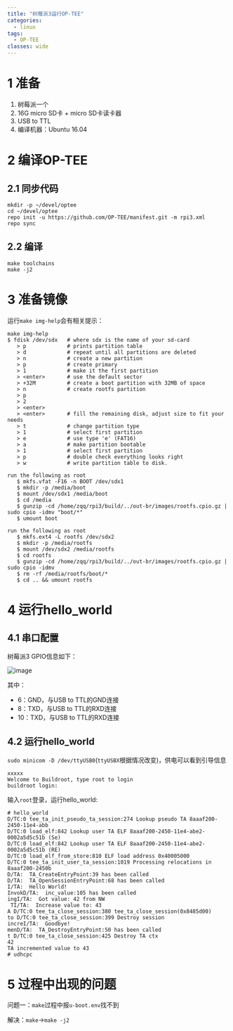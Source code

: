 ```yaml
---
title: "树莓派3运行OP-TEE"
categories:
  - linux
tags:
  - OP-TEE
classes: wide
---
```



# 1 准备
1. 树莓派一个
2. 16G micro SD卡 + micro SD卡读卡器
3. USB to TTL
4. 编译机器：Ubuntu 16.04

# 2 编译OP-TEE

## 2.1 同步代码
```
mkdir -p ~/devel/optee
cd ~/devel/optee
repo init -u https://github.com/OP-TEE/manifest.git -m rpi3.xml
repo sync
```

## 2.2 编译
```
make toolchains
make -j2
```

# 3 准备镜像
运行`make img-help`会有相关提示：
```
make img-help 
$ fdisk /dev/sdx   # where sdx is the name of your sd-card
   > p             # prints partition table
   > d             # repeat until all partitions are deleted
   > n             # create a new partition
   > p             # create primary
   > 1             # make it the first partition
   > <enter>       # use the default sector
   > +32M          # create a boot partition with 32MB of space
   > n             # create rootfs partition
   > p
   > 2
   > <enter>
   > <enter>       # fill the remaining disk, adjust size to fit your needs
   > t             # change partition type
   > 1             # select first partition
   > e             # use type 'e' (FAT16)
   > a             # make partition bootable
   > 1             # select first partition
   > p             # double check everything looks right
   > w             # write partition table to disk.

run the following as root
   $ mkfs.vfat -F16 -n BOOT /dev/sdx1
   $ mkdir -p /media/boot
   $ mount /dev/sdx1 /media/boot
   $ cd /media
   $ gunzip -cd /home/zqq/rpi3/build/../out-br/images/rootfs.cpio.gz | sudo cpio -idmv "boot/*"
   $ umount boot

run the following as root
   $ mkfs.ext4 -L rootfs /dev/sdx2
   $ mkdir -p /media/rootfs
   $ mount /dev/sdx2 /media/rootfs
   $ cd rootfs
   $ gunzip -cd /home/zqq/rpi3/build/../out-br/images/rootfs.cpio.gz | sudo cpio -idmv
   $ rm -rf /media/rootfs/boot/*
   $ cd .. && umount rootfs
```

# 4 运行hello_world
## 4.1 串口配置
树莓派3 GPIO信息如下：

![image](http://pic.yupoo.com/840486874/HwXDisXg/medish.jpg)

其中：
- 6：GND，与USB to TTL的GND连接
- 8：TXD，与USB to TTL的RXD连接
- 10：TXD，与USB to TTL的RXD连接

## 4.2 运行hello_world
`sudo minicom -D /dev/ttyUSB0`(`ttyUSBX`根据情况改变)，供电可以看到引导信息

```
xxxxx
Welcome to Buildroot, type root to login
buildroot login:
```
输入`root`登录，运行hello_world:
```
# hello_world
D/TC:0 tee_ta_init_pseudo_ta_session:274 Lookup pseudo TA 8aaaf200-2450-11e4-abb
D/TC:0 load_elf:842 Lookup user TA ELF 8aaaf200-2450-11e4-abe2-0002a5d5c51b (Se)
D/TC:0 load_elf:842 Lookup user TA ELF 8aaaf200-2450-11e4-abe2-0002a5d5c51b (RE)
D/TC:0 load_elf_from_store:810 ELF load address 0x40005000
D/TC:0 tee_ta_init_user_ta_session:1019 Processing relocations in 8aaaf200-2450b
D/TA:  TA_CreateEntryPoint:39 has been called
D/TA:  TA_OpenSessionEntryPoint:68 has been called
I/TA:  Hello World!
InvokD/TA:  inc_value:105 has been called
ingI/TA:  Got value: 42 from NW
 TI/TA:  Increase value to: 43
A D/TC:0 tee_ta_close_session:380 tee_ta_close_session(0x8485d00)
to D/TC:0 tee_ta_close_session:399 Destroy session
increI/TA:  Goodbye!
menD/TA:  TA_DestroyEntryPoint:50 has been called
t D/TC:0 tee_ta_close_session:425 Destroy TA ctx
42
TA incremented value to 43 
# udhcpc
```

# 5 过程中出现的问题
问题一：`make`过程中报`u-boot.env`找不到

解决：`make`->`make -j2`


